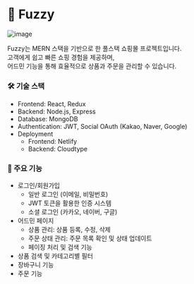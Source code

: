 # 🧦 Fuzzy

![image](https://github.com/user-attachments/assets/70af4abd-c397-44bd-8c61-7c9364821a8a)


Fuzzy는 MERN 스택을 기반으로 한 풀스택 쇼핑몰 프로젝트입니다. <br>
고객에게 쉽고 빠른 쇼핑 경험을 제공하며, <br>
어드민 기능을 통해 효율적으로 상품과 주문을 관리할 수 있습니다.

### 🛠 기술 스택
- Frontend: React, Redux <br>
- Backend: Node.js, Express <br>
- Database: MongoDB <br>
- Authentication: JWT, Social OAuth (Kakao, Naver, Google) <br>
- Deployment
  - Frontend: Netlify
  - Backend: Cloudtype

### 🌟 주요 기능
- 로그인/회원가입
  - 일반 로그인 (이메일, 비밀번호)
  - JWT 토큰을 활용한 인증 시스템
  - 소셜 로그인 (카카오, 네이버, 구글)
- 어드민 페이지
  - 상품 관리: 상품 등록, 수정, 삭제
  - 주문 상태 관리: 주문 목록 확인 및 상태 업데이트
  - 페이징 처리 및 검색 기능
- 상품 검색 및 카테고리별 필터
- 장바구니 기능
- 주문 기능


